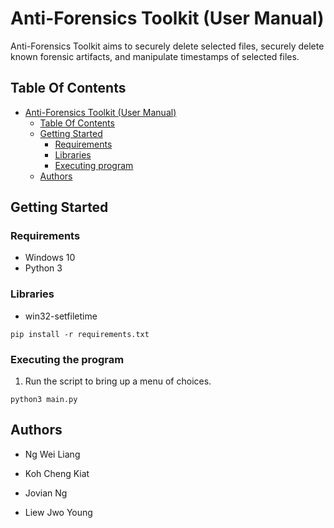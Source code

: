 # Anti-Forensics Toolkit (User Manual)

Anti-Forensics Toolkit aims to securely delete selected files, securely delete known forensic artifacts, and manipulate timestamps of selected files.

## Table Of Contents

- [Anti-Forensics Toolkit (User Manual)](#anti-forensics-toolkit-user-manual)
  * [Table Of Contents](#table-of-contents)
  * [Getting Started](#getting-started)
    + [Requirements](#requirements)
    + [Libraries](#libraries)
    + [Executing program](#executing-program)
  * [Authors](#authors)


## Getting Started

### Requirements

- Windows 10
- Python 3


### Libraries

- win32-setfiletime
```
pip install -r requirements.txt
```

### Executing the program

1. Run the script to bring up a menu of choices.
```
python3 main.py
```

## Authors

- Ng Wei Liang

- Koh Cheng Kiat

- Jovian Ng

- Liew Jwo Young

 
